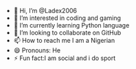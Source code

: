 - 👋 Hi, I’m @Ladex2006
- 👀 I’m interested in coding and gaming 
- 🌱 I’m currently learning Python language
- 💞️ I’m looking to collaborate on GitHub 
- 📫 How to reach me I am a Nigerian 
- 😄 Pronouns: He 
- ⚡ Fun fact:I am social and i do sport 

<!---
Ladex2006/Ladex2006 is a ✨ special ✨ repository because its `README.md` (this file) appears on your GitHub profile.
You can click the Preview link to take a look at your changes.
--->
